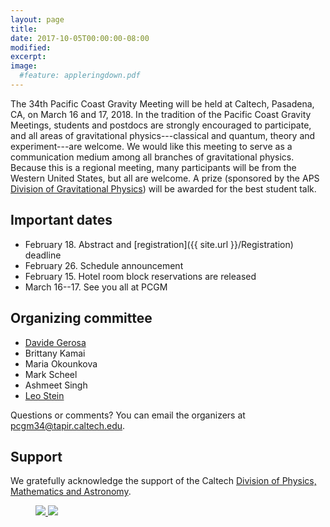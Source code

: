 ```yaml
---
layout: page
title:
date: 2017-10-05T00:00:00-08:00
modified:
excerpt:
image:
  #feature: appleringdown.pdf
---
```


The 34th Pacific Coast Gravity Meeting will be held at Caltech,
Pasadena, CA, on March 16 and 17, 2018. In the tradition of the
Pacific Coast Gravity Meetings, students and postdocs are strongly
encouraged to participate, and all areas of gravitational
physics---classical and quantum, theory and experiment---are
welcome. We would like this meeting to serve as a communication medium
among all branches of gravitational physics. Because this is a
regional meeting, many participants will be from the Western United
States, but all are welcome. A prize (sponsored by the APS [Division
of Gravitational Physics](https://dgrav.org/)) will be awarded for the
best student talk.

## Important dates

* February 18. Abstract and [registration]({{ site.url }}/Registration) deadline
* February 26. Schedule announcement
* February 15. Hotel room block reservations are released
* March 16--17. See you all at PCGM

## Organizing committee

* [Davide Gerosa](http://www.tapir.caltech.edu/~dgerosa/)
* Brittany Kamai
* Maria Okounkova
* Mark Scheel
* Ashmeet Singh
* [Leo Stein](https://duetosymmetry.com/)

Questions or comments?
You can email the organizers at
[pcgm34@tapir.caltech.edu](mailto:pcgm34@tapir.caltech.edu).


## Support

We gratefully acknowledge the support of the Caltech [Division of Physics, Mathematics and Astronomy](http://pma.caltech.edu/).

<figure class="half">
<a href="http://pma.caltech.edu/">
<img src="{{ site.url }}/images/PMA2016ogo.png">
</a>
<a href="https://www.caltech.edu/">
<img src="{{ site.url }}/images/Caltech_LOGO-Orange_RGB.png" />
</a>
</figure>
